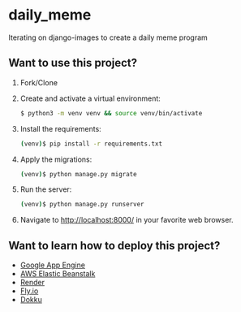 # daily_meme

Iterating on django-images to create a daily meme program

## Want to use this project?

1. Fork/Clone

2. Create and activate a virtual environment:

    ```sh
    $ python3 -m venv venv && source venv/bin/activate
    ```

3. Install the requirements:

    ```sh
    (venv)$ pip install -r requirements.txt
    ```

4. Apply the migrations:

    ```sh
    (venv)$ python manage.py migrate
    ```

5. Run the server:

    ```sh
    (venv)$ python manage.py runserver
    ```
    
 6. Navigate to [http://localhost:8000/](http://localhost:8000/) in your favorite web browser.

## Want to learn how to deploy this project?

- [Google App Engine](https://testdriven.io/blog/django-gae/)
- [AWS Elastic Beanstalk](https://testdriven.io/blog/django-elastic-beanstalk/)
- [Render](https://testdriven.io/blog/django-render/)
- [Fly.io](https://testdriven.io/blog/django-fly/)
- [Dokku](https://testdriven.io/blog/django-dokku/)


